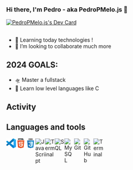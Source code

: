 ### Hi there, I'm Pedro - aka PedroPMelo.js 👋 

<a href="https://app.daily.dev/pedropmelojs"><img src="https://api.daily.dev/devcards/v2/wPWSh9KaC8NwTo5OJf7vl.png?r=ciz&type=default" width="356" alt="PedroPMelo.js's Dev Card"/></a>

## 
- 🔭 Learning today technologies !
- 👯 I’m looking to collaborate much more

## 2024 GOALS:
- 🛸 Master a fullstack
- 🎌 Learn low level languages like C
  

## Activity
<!--START_SECTION:activity-->
<!--  1. ❗️ Opened issue [#3](https://github.com/Tugakit/Tugakitter/issues/3) in [Tugakit/Tugakitter](https://github.com/Tugakit/Tugakitter) -->
<!--END_SECTION:activity-->

## Languages and tools
<img align="left" alt="Visual Studio Code" width="26px" src="https://raw.githubusercontent.com/github/explore/80688e429a7d4ef2fca1e82350fe8e3517d3494d/topics/visual-studio-code/visual-studio-code.png" />
<img align="left" alt="HTML5" width="26px" src="https://raw.githubusercontent.com/github/explore/80688e429a7d4ef2fca1e82350fe8e3517d3494d/topics/html/html.png" />
<img align="left" alt="CSS3" width="26px" src="https://raw.githubusercontent.com/github/explore/80688e429a7d4ef2fca1e82350fe8e3517d3494d/topics/css/css.png" />
<img align="left" alt="JavaScript" width="26px"src="https://img.icons8.com/dusk/64/000000/javascript-logo.png"/>
<img align="left" alt="Terminal" width="26px" src="https://img.icons8.com/color/48/000000/react-native.png"/>
<img align="left" alt="SQL" width="26px" src="https://img.icons8.com/color-glass/48/000000/sql.png" />
<img align="left" alt="MySQL" width="26px" src="https://img.icons8.com/officel/80/000000/mysql.png" />
<img align="left" alt="Git" width="26px" src="https://img.icons8.com/color/48/000000/git.png" />
<img align="left" alt="GitHub" width="26px" src="https://img.icons8.com/stickers/100/000000/github.png" />
<img align="left" alt="Terminal" width="26px" src="https://img.icons8.com/fluency/48/000000/console.png" />                   <br> <br/>
<br />

